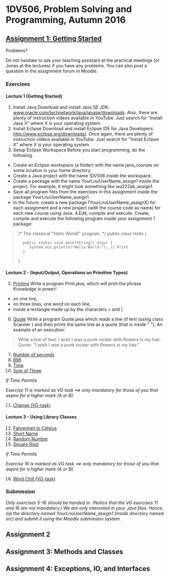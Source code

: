 # 1DV506, Problem Solving and Programming, Autumn 2016
## [Assignment 1: Getting Started](http://homepage.lnu.se/staff/jlnmsi/java1/lab1eng.html)
Problems?

Do not hesitate to ask your teaching assistant at the practical meetings (or Jonas at the lectures) if you have any problems. You can also post a question in the assignment forum in Moodle.
### Exercises
#### Lecture 1 (Getting Started)
1. Install Java
Download and install Java SE JDK: www.oracle.com/technetwork/java/javase/downloads. Also, there are plenty of instruction videos available in YouTube. Just search for "Install Java X" where X is your operating system.
2. Install Eclipse
Download and install Eclipse IDE for Java Developers: http://www.eclipse.org/downloads/. Once again, there are plenty of instruction videos available in YouTube. Just search for "Install Eclipse X" where X is your operating system.
3. Setup Eclipse Workspace
Before you start programming, do the following.
- Create an Eclipse workspace (a folder) with the name java_courses on some location in your home directory.
- Create a Java project with the name 1DV506 inside the workspace.
- Create a package with the name YourLnuUserName_assign1 inside the project. For example, it might look something like wo222ab_assign1.
- Save all program files from the exercises in this assignment inside the package YourLnuUserName_assign1.
- In the future: create a new package (YourLnuUserName_assignX) for each assignment and a new project (with the course code as name) for each new course using Java.
4.Edit, compile and execute.
Create, compile and execute the following program inside your assignment 1 package:

>   /* The classical "Hello World!" program. */
>   public class Hello {
>      
>       public static void main(String[] args) { 	
>          System.out.println("Hello World!"); // Print
>       }	      
>   }
#### Lecture 2 - (Input/Output, Operations on Primitive Types)
5. [Printing](https://github.com/jl223vy/1DV506--Problem-Solving-and-Programming--Autumn-2016/blob/master/Print.java)
Write a program Print.java, which will print the phrase *Knowledge is power!*
- on one line,
- on three lines, one word on each line,
- inside a rectangle made up by the characters = and |.
6. [Quote](https://github.com/jl223vy/1DV506--Problem-Solving-and-Programming--Autumn-2016/blob/master/Quote.java)
Write a program Quote.java which reads a line of text (using class Scanner ) and then prints the same line as a quote (that is inside " "). An example of an execution:
>    Write a line of text:  I wish I was a punk rocker with flowers in my hair.
>    Quote: "I wish I was a punk rocker with flowers in my hair."
7. [Number of seconds](https://github.com/jl223vy/1DV506--Problem-Solving-and-Programming--Autumn-2016/blob/master/Seconds.java)
8. [BMI](https://github.com/jl223vy/1DV506--Problem-Solving-and-Programming--Autumn-2016/blob/master/BMI.java)
9. [Time](https://github.com/jl223vy/1DV506--Problem-Solving-and-Programming--Autumn-2016/blob/master/Time.java)
10. [Sum of Three](https://github.com/jl223vy/1DV506--Problem-Solving-and-Programming--Autumn-2016/blob/master/SumOfThree.java)

*If Time Permits*

*Exercise 11 is marked as VG task ==> only mandatory for those of you that aspire for a higher mark (A or B).*

11. [Change (VG-task)](https://github.com/jl223vy/1DV506--Problem-Solving-and-Programming--Autumn-2016/blob/master/Change.java)
#### Lecture 3 - Using Library Classes
12. [Fahrenheit to Celsius](https://github.com/jl223vy/1DV506--Problem-Solving-and-Programming--Autumn-2016/blob/master/Convert.java)
13. [Short Name](https://github.com/jl223vy/1DV506--Problem-Solving-and-Programming--Autumn-2016/blob/master/ShortName.java)
14. [Random Number](https://github.com/jl223vy/1DV506--Problem-Solving-and-Programming--Autumn-2016/blob/master/TelephoneNumber.java)
15. [Square Root](https://github.com/jl223vy/1DV506--Problem-Solving-and-Programming--Autumn-2016/blob/master/Distance.java)

*If Time Permits*

*Exercise 16 is marked as VG task ==> only mandatory for those of you that aspire for a higher mark (A or B).*

16. [Wind Chill (VG-task)](https://github.com/jl223vy/1DV506--Problem-Solving-and-Programming--Autumn-2016/blob/master/WindChill.java)
### Submission
*Only exercises 5-16 should be handed in. (Notice that the VG exercises 11 and 16 are not mandatory.) We are only interested in your .java files. Hence, zip the directory named YourLnuUserName_assign1 (inside directory named src) and submit it using the Moodle submission system.*
## Assignment 2
## Assignment 3: Methods and Classes
## Assignment 4: Exceptions, IO, and Interfaces
